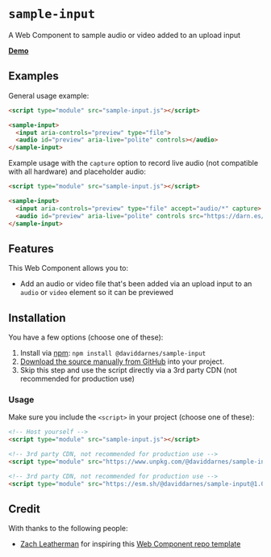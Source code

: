 # `sample-input`

A Web Component to sample audio or video added to an upload input

**[Demo](https://daviddarnes.github.io/sample-input/demo.html)**

## Examples

General usage example:

```html
<script type="module" src="sample-input.js"></script>

<sample-input>
  <input aria-controls="preview" type="file">
  <audio id="preview" aria-live="polite" controls></audio>
</sample-input>
```

Example usage with the `capture` option to record live audio (not compatible with all hardware) and placeholder audio:

```html
<script type="module" src="sample-input.js"></script>

<sample-input>
  <input aria-controls="preview" type="file" accept="audio/*" capture>
  <audio id="preview" aria-live="polite" controls src="https://darn.es/sounds/daviddarnes.m4a"></audio>
</sample-input>
```

## Features

This Web Component allows you to:

- Add an audio or video file that's been added via an upload input to an `audio` or `video` element so it can be previewed

## Installation

You have a few options (choose one of these):

1. Install via [npm](https://www.npmjs.com/package/@daviddarnes/sample-input): `npm install @daviddarnes/sample-input`
1. [Download the source manually from GitHub](https://github.com/daviddarnes/sample-input/releases) into your project.
1. Skip this step and use the script directly via a 3rd party CDN (not recommended for production use)

### Usage

Make sure you include the `<script>` in your project (choose one of these):

```html
<!-- Host yourself -->
<script type="module" src="sample-input.js"></script>
```

```html
<!-- 3rd party CDN, not recommended for production use -->
<script type="module" src="https://www.unpkg.com/@daviddarnes/sample-input@1.0.0/sample-input.js"></script>
```

```html
<!-- 3rd party CDN, not recommended for production use -->
<script type="module" src="https://esm.sh/@daviddarnes/sample-input@1.0.0"></script>
```

## Credit

With thanks to the following people:

- [Zach Leatherman](https://zachleat.com) for inspiring this [Web Component repo template](https://github.com/daviddarnes/component-template)
